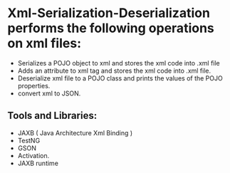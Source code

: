 # Xml-Serialization-Deserialization performs the following operations on xml files:
*  Serializes a POJO object to xml and stores the xml code into .xml file
*  Adds an attribute to xml tag and stores the xml code into .xml file.
*  Deserialize xml file to a POJO class and prints the values of the POJO properties.
*  convert xml to JSON.

## Tools and Libraries:
* JAXB ( Java Architecture Xml Binding )
* TestNG
* GSON
* Activation.
* JAXB runtime
